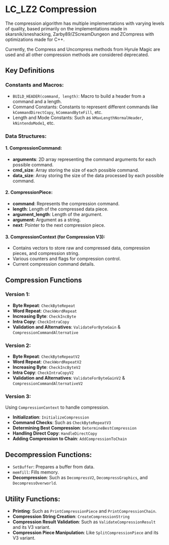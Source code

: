 # LC_LZ2 Compression

The compression algorithm has multiple implementations with varying levels of quality, based primarily on the implementations made in skarsnik/sneshacking, Zarby89/ZScreamDungeon and ZCompress with optimizations made for C++.

Currently, the Compress and Uncompress methods from Hyrule Magic are used and all other compression methods are considered deprecated.

## Key Definitions

### Constants and Macros:
- `BUILD_HEADER(command, length)`: Macro to build a header from a command and a length.
- Command Constants: Constants to represent different commands like `kCommandDirectCopy`, `kCommandByteFill`, etc.
- Length and Mode Constants: Such as `kMaxLengthNormalHeader`, `kNintendoMode1`, etc.

### Data Structures:

#### 1. CompressionCommand:
   - **arguments**: 2D array representing the command arguments for each possible command.
   - **cmd_size**: Array storing the size of each possible command.
   - **data_size**: Array storing the size of the data processed by each possible command.

#### 2. CompressionPiece:
   - **command**: Represents the compression command.
   - **length**: Length of the compressed data piece.
   - **argument_length**: Length of the argument.
   - **argument**: Argument as a string.
   - **next**: Pointer to the next compression piece.

#### 3. CompressionContext (for Compression V3):
   - Contains vectors to store raw and compressed data, compression pieces, and compression string.
   - Various counters and flags for compression control.
   - Current compression command details.

## Compression Functions

### Version 1:
- **Byte Repeat**: `CheckByteRepeat`
- **Word Repeat**: `CheckWordRepeat`
- **Increasing Byte**: `CheckIncByte`
- **Intra Copy**: `CheckIntraCopy`
- **Validation and Alternatives**: `ValidateForByteGain` & `CompressionCommandAlternative`

### Version 2:
- **Byte Repeat**: `CheckByteRepeatV2`
- **Word Repeat**: `CheckWordRepeatV2`
- **Increasing Byte**: `CheckIncByteV2`
- **Intra Copy**: `CheckIntraCopyV2`
- **Validation and Alternatives**: `ValidateForByteGainV2` & `CompressionCommandAlternativeV2`

### Version 3:
Using `CompressionContext` to handle compression.
- **Initialization**: `InitializeCompression`
- **Command Checks**: Such as `CheckByteRepeatV3`
- **Determining Best Compression**: `DetermineBestCompression`
- **Handling Direct Copy**: `HandleDirectCopy`
- **Adding Compression to Chain**: `AddCompressionToChain`

## Decompression Functions:
- `SetBuffer`: Prepares a buffer from data.
- `memfill`: Fills memory.
- **Decompression**: Such as `DecompressV2`, `DecompressGraphics`, and `DecompressOverworld`.

## Utility Functions:
- **Printing**: Such as `PrintCompressionPiece` and `PrintCompressionChain`.
- **Compression String Creation**: `CreateCompressionString`
- **Compression Result Validation**: Such as `ValidateCompressionResult` and its V3 variant.
- **Compression Piece Manipulation**: Like `SplitCompressionPiece` and its V3 variant.
